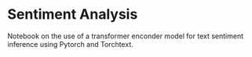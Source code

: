 # Sentiment Analysis
Notebook on the use of a transformer enconder model for text sentiment inference using Pytorch and Torchtext.